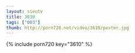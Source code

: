 ```yaml
--- 
layout: sieutv
title: 3610
tags: ["003"]
thumb: http://porn720.net/video/3610/poster.jpg
---
```

{% include porn720 key="3610" %} 
